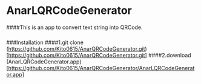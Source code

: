 # AnarLQRCodeGenerator

####This is an app to convert text string into QRCode.

#####
###Installation
####1.git clone (https://github.com/Kito0615/AnarQRCodeGenerator.git)[https://github.com/Kito0615/AnarQRCodeGenerator.git]
####2.download (AnarLQRCodeGenerator.app)[https://github.com/Kito0615/AnarQRCodeGenerator/AnarLQRCodeGenerator.app]

